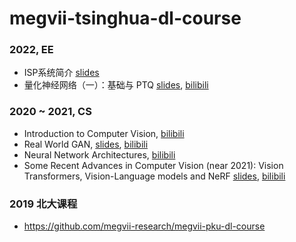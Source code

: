 # megvii-tsinghua-dl-course
### 2022, EE
* ISP系统简介 [slides](https://github.com/megvii-research/megvii-tsinghua-dl-course/blob/cabe726e6bb949f55fb482f5856b6bbbcff422c3/ISP%E7%B3%BB%E7%BB%9F%E7%AE%80%E4%BB%8B.pdf)
* 量化神经网络（一）：基础与 PTQ [slides](https://github.com/megvii-research/megvii-tsinghua-dl-course/blob/717e1aaf268dbb6ec591bef2698485fc3747cf0b/Algorithm1%202022%20Introduction%20to%20Quantized%20Neural%20Network(1).pdf), [bilibili](https://www.bilibili.com/video/BV13a411p7PC)

### 2020 ~ 2021, CS
* Introduction to Computer Vision, [bilibili](https://www.bilibili.com/video/BV1rV411a7xF?p=1)
* Real World GAN, [slides](https://github.com/zsc/zsc.github.io/blob/f5e3fb80c354c74420fec3fc0a76b5f57efd014c/Real%20World%20GAN%20V4.pdf), [bilibili](https://www.bilibili.com/video/BV1rV411a7xF?p=2)
* Neural Network Architectures, [bilibili](https://www.bilibili.com/video/BV1rV411a7xF?p=3)
* Some Recent Advances in Computer Vision (near 2021): Vision Transformers, Vision-Language models and NeRF [slides](https://github.com/zsc/zsc.github.io/blob/f5e3fb80c354c74420fec3fc0a76b5f57efd014c/Some%20Recent%20Advances%20in%20Computer%20Vision%20(near%202021)(2).pdf), [bilibili](https://www.bilibili.com/video/BV1rV411a7xF?p=4)

### 2019 北大课程
* https://github.com/megvii-research/megvii-pku-dl-course
